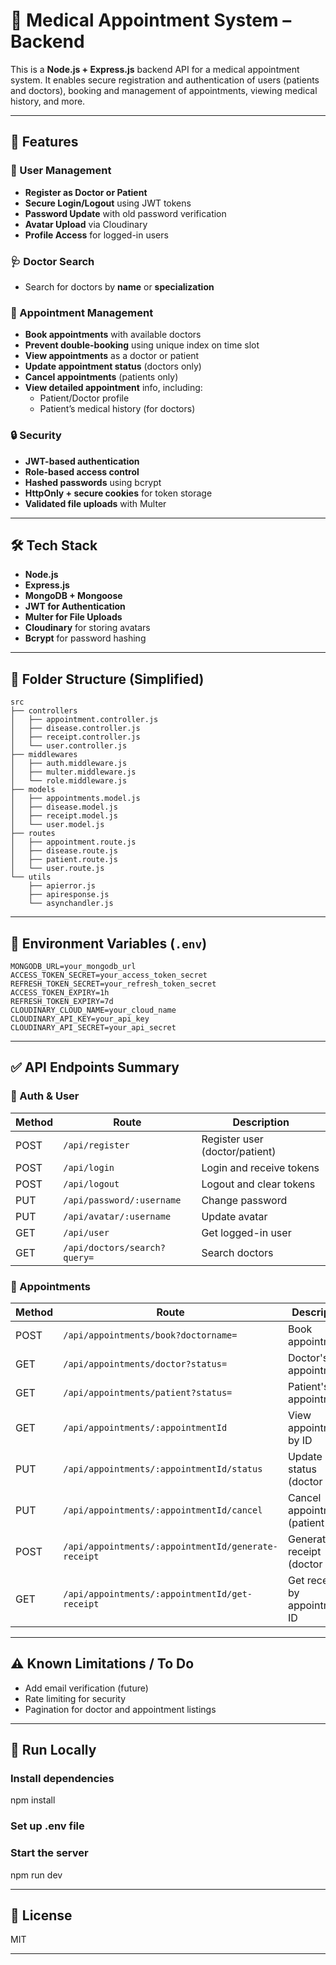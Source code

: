 # 🏥 Medical Appointment System – Backend

This is a **Node.js + Express.js** backend API for a medical appointment system. It enables secure registration and authentication of users (patients and doctors), booking and management of appointments, viewing medical history, and more.

---

## 🚀 Features

### 👥 User Management
- **Register as Doctor or Patient**
- **Secure Login/Logout** using JWT tokens
- **Password Update** with old password verification
- **Avatar Upload** via Cloudinary
- **Profile Access** for logged-in users

### 🩺 Doctor Search
- Search for doctors by **name** or **specialization**

### 📅 Appointment Management
- **Book appointments** with available doctors
- **Prevent double-booking** using unique index on time slot
- **View appointments** as a doctor or patient
- **Update appointment status** (doctors only)
- **Cancel appointments** (patients only)
- **View detailed appointment** info, including:
  - Patient/Doctor profile
  - Patient’s medical history (for doctors)

### 🔒 Security
- **JWT-based authentication**
- **Role-based access control**
- **Hashed passwords** using bcrypt
- **HttpOnly + secure cookies** for token storage
- **Validated file uploads** with Multer

---

## 🛠️ Tech Stack

- **Node.js**
- **Express.js**
- **MongoDB + Mongoose**
- **JWT for Authentication**
- **Multer for File Uploads**
- **Cloudinary** for storing avatars
- **Bcrypt** for password hashing

---

## 📁 Folder Structure (Simplified)

```plaintext
src
├── controllers
│   ├── appointment.controller.js
│   ├── disease.controller.js
│   ├── receipt.controller.js
│   └── user.controller.js
├── middlewares
│   ├── auth.middleware.js
│   ├── multer.middleware.js
│   └── role.middleware.js
├── models
│   ├── appointments.model.js
│   ├── disease.model.js
│   ├── receipt.model.js
│   └── user.model.js
├── routes
│   ├── appointment.route.js
│   ├── disease.route.js
│   ├── patient.route.js
│   └── user.route.js
└── utils
    ├── apierror.js
    ├── apiresponse.js
    └── asynchandler.js
```

---

## 📌 Environment Variables (`.env`)

```env
MONGODB_URL=your_mongodb_url
ACCESS_TOKEN_SECRET=your_access_token_secret
REFRESH_TOKEN_SECRET=your_refresh_token_secret
ACCESS_TOKEN_EXPIRY=1h
REFRESH_TOKEN_EXPIRY=7d
CLOUDINARY_CLOUD_NAME=your_cloud_name
CLOUDINARY_API_KEY=your_api_key
CLOUDINARY_API_SECRET=your_api_secret
```
---

## ✅ API Endpoints Summary

### 🔐 Auth & User

| Method | Route                        | Description                    |
| ------ | ---------------------------- | ------------------------------ |
| POST   | `/api/register`              | Register user (doctor/patient) |
| POST   | `/api/login`                 | Login and receive tokens       |
| POST   | `/api/logout`                | Logout and clear tokens        |
| PUT    | `/api/password/:username`    | Change password                |
| PUT    | `/api/avatar/:username`      | Update avatar                  |
| GET    | `/api/user`                  | Get logged-in user             |
| GET    | `/api/doctors/search?query=` | Search doctors                 |

### 📅 Appointments

| Method | Route                                     | Description                              |
| ------ | ----------------------------------------- | -----------------------------------------|
| POST   | `/api/appointments/book?doctorname=`      | Book appointment                         |
| GET    | `/api/appointments/doctor?status=`        | Doctor's appointments                    |
| GET    | `/api/appointments/patient?status=`       | Patient's appointments                   |
| GET    | `/api/appointments/:appointmentId`        | View appointment by ID                   |
| PUT    | `/api/appointments/:appointmentId/status` | Update status (doctor only)              |
| PUT    | `/api/appointments/:appointmentId/cancel` | Cancel appointment (patient only)        |
| POST   | `/api/appointments/:appointmentId/generate-receipt` | Generate receipt (doctor only) |
| GET    | `/api/appointments/:appointmentId/get-receipt` | Get receipt by appointment ID       |

---

## ⚠️ Known Limitations / To Do

- Add email verification (future)
- Rate limiting for security
- Pagination for doctor and appointment listings

---

## 🧪 Run Locally

### Install dependencies
npm install

### Set up .env file

### Start the server
npm run dev

---

## 📄 License

MIT

---